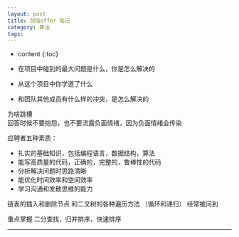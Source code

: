 ```yaml
---
layout: post
title: 剑指offer 笔记
category: 算法
tags:
---
```

* content
{:toc}

* 在项目中碰到的最大问题是什么，你是怎么解决的
* 从这个项目中你学道了什么
* 和团队其他成员有什么样的冲突，是怎么解决的

为啥跳槽  
回答时候不要抱怨，也不要流露负面情绪，因为负面情绪会传染

应聘者五种素质：
* 扎实的基础知识，包括编程语言，数据结构，算法
* 能写高质量的代码，正确的，完整的，鲁棒性的代码
* 分析解决问题时思路清晰
* 能优化时间效率和空间效率
* 学习沟通和发散思维的能力

链表的插入和删除节点  和二叉树的各种遍历方法 （循环和递归） 经常被问到

重点掌握 二分查找，归并排序，快速排序


---

